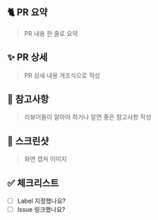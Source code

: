## 🐈 PR 요약
> PR 내용 한 줄로 요약

## ✨ PR 상세
> PR 상세 내용 개조식으로 작성

## 🚨 참고사항
> 리뷰어들이 알아야 하거나 알면 좋은 참고사항 작성

## 📸 스크린샷
> 화면 캡쳐 이미지

## ✅ 체크리스트
- [ ] Label 지정했나요?
- [ ] Issue 링크했나요?